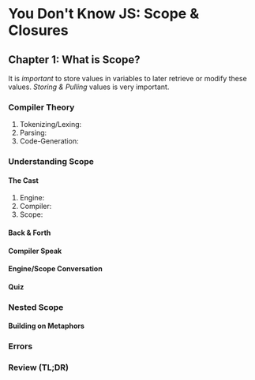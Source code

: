 # You Don't Know JS: Scope & Closures

## Chapter 1: What is Scope?

It is *important* to store values in variables to later retrieve or modify these values.
_Storing & Pulling_ values is very important.

### Compiler Theory

1. Tokenizing/Lexing:
2. Parsing:
3. Code-Generation:

### Understanding Scope

#### The Cast

1. Engine:
2. Compiler:
3. Scope:

#### Back & Forth

#### Compiler Speak

#### Engine/Scope Conversation

#### Quiz

### Nested Scope

#### Building on Metaphors

### Errors

### Review (TL;DR)


